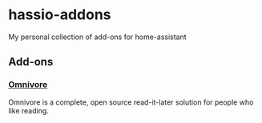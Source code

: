 # hassio-addons
My personal collection of add-ons for home-assistant

## Add-ons

### [Omnivore](./omnivore)

Omnivore is a complete, open source read-it-later solution for people who like
reading.
